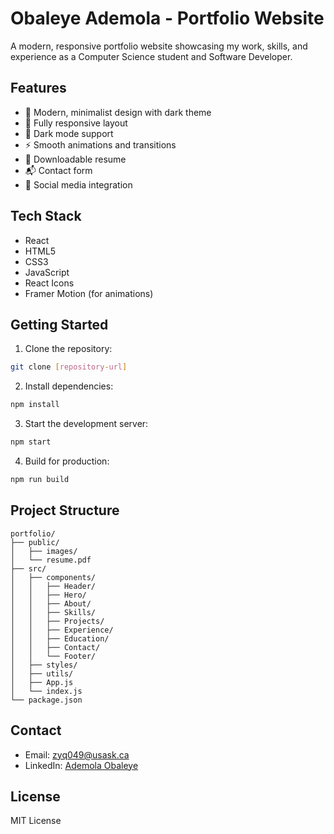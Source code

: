 # Obaleye Ademola - Portfolio Website

A modern, responsive portfolio website showcasing my work, skills, and experience as a Computer Science student and Software Developer.

## Features

- 🎨 Modern, minimalist design with dark theme
- 📱 Fully responsive layout
- 🌙 Dark mode support
- ⚡ Smooth animations and transitions
- 📄 Downloadable resume
- 📬 Contact form
- 🔗 Social media integration

## Tech Stack

- React
- HTML5
- CSS3
- JavaScript
- React Icons
- Framer Motion (for animations)

## Getting Started

1. Clone the repository:
```bash
git clone [repository-url]
```

2. Install dependencies:
```bash
npm install
```

3. Start the development server:
```bash
npm start
```

4. Build for production:
```bash
npm run build
```

## Project Structure

```
portfolio/
├── public/
│   ├── images/
│   └── resume.pdf
├── src/
│   ├── components/
│   │   ├── Header/
│   │   ├── Hero/
│   │   ├── About/
│   │   ├── Skills/
│   │   ├── Projects/
│   │   ├── Experience/
│   │   ├── Education/
│   │   ├── Contact/
│   │   └── Footer/
│   ├── styles/
│   ├── utils/
│   ├── App.js
│   └── index.js
└── package.json
```

## Contact

- Email: zyq049@usask.ca
- LinkedIn: [Ademola Obaleye](https://www.linkedin.com/in/ademola-obaleye-8633242a9)

## License

MIT License 